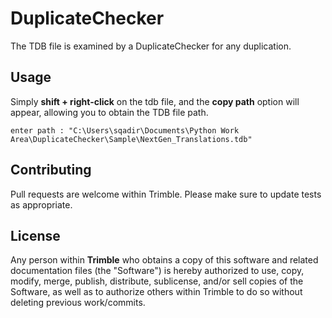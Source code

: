 # DuplicateChecker

The TDB file is examined by a DuplicateChecker for any duplication.

## 


## Usage 
Simply **shift + right-click** on the tdb file, and the **copy path** option will appear, allowing you to obtain the TDB file path.
```text
enter path : "C:\Users\sqadir\Documents\Python Work Area\DuplicateChecker\Sample\NextGen_Translations.tdb"
```

## Contributing

Pull requests are welcome within Trimble. Please make sure to update tests as appropriate.

## License

Any person within **Trimble** who obtains a copy of this software and related documentation files (the "Software") is hereby authorized to use, copy, modify, merge, publish, distribute, sublicense, and/or sell copies of the Software, as well as to authorize others within Trimble to do so without deleting previous work/commits. 
